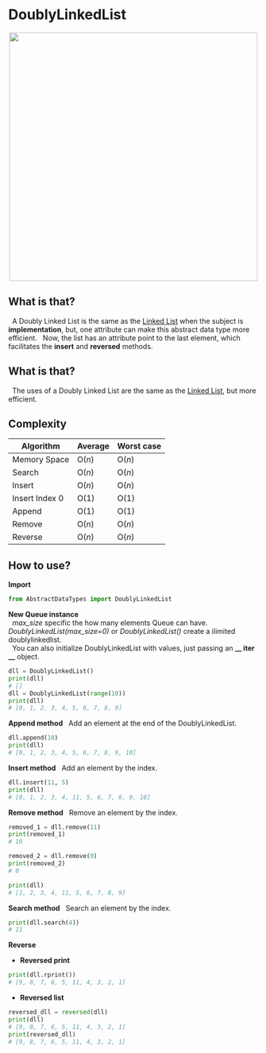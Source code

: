 # DoublyLinkedList

<p align="center">
  <img src="https://miro.medium.com/max/1200/1*iMYmkYDCSrXXdwpbqm-ekA.jpeg" width=500>
</p>


## What is that?
&nbsp; A Doubly Linked List is the same as the [Linked List](https://github.com/senavs/AbstractDataTypes/edit/master/linked_list) when the subject is **implementation**, but, one attribute can make this abstract data type more efficient. 
&nbsp; Now, the list has an attribute point to the last element, which facilitates the **insert** and **reversed** methods.

## What is that?
&nbsp; The uses of a Doubly Linked List are the same as the [Linked List](https://github.com/senavs/AbstractDataTypes/edit/master/linked_list), but more efficient. 

## Complexity
| Algorithm | Average | Worst case |
| -- | -- | -- |
| Memory Space | O(*n*) | O(*n*) |
| Search | O(*n*) | O(*n*) |
| Insert | O(*n*) | O(*n*) |
| Insert Index 0 | O(1) | O(1) |
| Append | O(1) | O(1) |
| Remove | O(*n*) | O(*n*) |
| Reverse | O(*n*) | O(*n*) |

## How to use?
**Import**
``` python
from AbstractDataTypes import DoublyLinkedList
```

**New Queue instance**  
&nbsp; *max_size* specific the how many elements Queue can have. *DoublyLinkedList(max_size=0)* or *DoublyLinkedList()* create a ilimited doublylinkedlist.  
&nbsp; You can also initialize DoublyLinkedList with values, just passing an **__ iter __** object.  
``` python
dll = DoublyLinkedList()
print(dll)
# []
dll = DoublyLinkedList(range(10))
print(dll)
# [0, 1, 2, 3, 4, 5, 6, 7, 8, 9]
```

**Append method**
&nbsp; Add an element at the end of the DoublyLinkedList.  
``` python
dll.append(10)
print(dll)
# [0, 1, 2, 3, 4, 5, 6, 7, 8, 9, 10]
```

**Insert method**
&nbsp; Add an element by the index.  
``` python
dll.insert(11, 5)
print(dll)
# [0, 1, 2, 3, 4, 11, 5, 6, 7, 8, 9, 10]
```

**Remove method**
&nbsp; Remove an element by the index.  
``` python
removed_1 = dll.remove(11)
print(removed_1)
# 10

removed_2 = dll.remove(0)
print(removed_2)
# 0

print(dll)
# [1, 2, 3, 4, 11, 5, 6, 7, 8, 9]
```

**Search method**
&nbsp; Search an element by the index.  
``` python
print(dll.search(4))
# 11
```

**Reverse**
  - **Reversed print**
  ``` python
  print(dll.rprint())
  # [9, 8, 7, 6, 5, 11, 4, 3, 2, 1]
  ```
  
  - **Reversed list**
  ``` python
  reversed_dll = reversed(dll)
  print(dll)
  # [9, 8, 7, 6, 5, 11, 4, 3, 2, 1]
  print(reversed_dll)
  # [9, 8, 7, 6, 5, 11, 4, 3, 2, 1]
  ```
